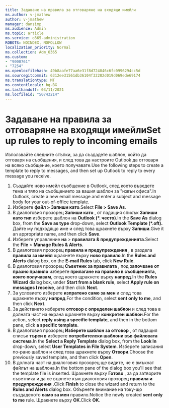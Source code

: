 ```yaml
---
title: Задаване на правила за отговаряне на входящи имейли
ms.author: v-jmathew
author: v-jmathew
manager: dansimp
ms.audience: Admin
ms.topic: article
ms.service: o365-administration
ROBOTS: NOINDEX, NOFOLLOW
localization_priority: Normal
ms.collection: Adm_O365
ms.custom:
- "9000761"
- "7254"
ms.openlocfilehash: 49b8aafe77aa6e31f8d724046c6fc0996294cc5d
ms.sourcegitcommit: 6312ee31561db36104f32282d019d069ede69174
ms.translationtype: MT
ms.contentlocale: bg-BG
ms.lasthandoff: 03/11/2021
ms.locfileid: "50743214"
---
```

# <a name="set-up-rules-to-reply-to-incoming-emails"></a><span data-ttu-id="362c7-102">Задаване на правила за отговаряне на входящи имейли</span><span class="sxs-lookup"><span data-stu-id="362c7-102">Set up rules to reply to incoming emails</span></span>

<span data-ttu-id="362c7-103">Използвайте следните стъпки, за да създадете шаблон, който да отговаря на съобщения, и след това да настроите Outlook да отговаря на всяко съобщение, което получавате.</span><span class="sxs-lookup"><span data-stu-id="362c7-103">Use the following steps to create a template to reply to messages, and then set up Outlook to reply to every message you receive.</span></span>

1. <span data-ttu-id="362c7-104">Създайте ново имейл съобщение в Outlook, след което въведете тема и тяло на съобщението за вашия шаблон за "извън офиса".</span><span class="sxs-lookup"><span data-stu-id="362c7-104">In Outlook, create a new email message and enter a subject and message body for your out-of-office template.</span></span>
2. <span data-ttu-id="362c7-105">Изберете **файл > Запиши като**.</span><span class="sxs-lookup"><span data-stu-id="362c7-105">Select **File > Save As**.</span></span>
3. <span data-ttu-id="362c7-106">В диалоговия прозорец **Запиши като** , от падащия списък **Запиши като тип** изберете шаблон на **Outlook (\*. често).**</span><span class="sxs-lookup"><span data-stu-id="362c7-106">In the **Save As** dialog box, from the **Save as type** drop-down, select **Outlook Template (\*.oft).**</span></span> <span data-ttu-id="362c7-107">Дайте му подходящо име и след това щракнете върху **Запиши**.</span><span class="sxs-lookup"><span data-stu-id="362c7-107">Give it an appropriate name, and then click **Save**.</span></span>
4. <span data-ttu-id="362c7-108">Изберете управление **на**  >  **правилата & предупрежденията**.</span><span class="sxs-lookup"><span data-stu-id="362c7-108">Select the **File** > **Manage Rules & Alerts**.</span></span>
5. <span data-ttu-id="362c7-109">В диалоговия прозорец **правила и предупреждения** , в раздела **правила за имейл** щракнете върху **ново правило**.</span><span class="sxs-lookup"><span data-stu-id="362c7-109">In the **Rules and Alerts** dialog box, on the **E-mail Rules** tab, click **New Rule**.</span></span>
6. <span data-ttu-id="362c7-110">В диалоговия прозорец **Съветник за правилата** , под **започване от празно правило** изберете **прилагане на правило в съобщенията, които получавам**, след което щракнете върху **напред**.</span><span class="sxs-lookup"><span data-stu-id="362c7-110">In the **Rules Wizard** dialog box, under **Start from a blank rule**, select **Apply rule on messages I receive**, and then click **Next**.</span></span>
7. <span data-ttu-id="362c7-111">За условието изберете **изпратено само за мен** и след това щракнете върху **напред**.</span><span class="sxs-lookup"><span data-stu-id="362c7-111">For the condition, select **sent only to me**, and then click **Next**.</span></span>
8. <span data-ttu-id="362c7-112">За действието изберете **отговор с определен шаблон** и след това в долната част на екрана щракнете върху **конкретен шаблон**.</span><span class="sxs-lookup"><span data-stu-id="362c7-112">For the action, select **reply using a specific template**, and then in the bottom pane, click **a specific template**.</span></span>
9. <span data-ttu-id="362c7-113">В диалоговия прозорец **Изберете шаблон за отговор** , от падащия списък **търси в** изберете **потребителски шаблони във файловата система**.</span><span class="sxs-lookup"><span data-stu-id="362c7-113">In the **Select a Reply Template** dialog box, from the **Look In** drop-down, select **User Templates in File System**.</span></span> <span data-ttu-id="362c7-114">Изберете записания по-рано шаблон и след това щракнете върху **Отвори**.</span><span class="sxs-lookup"><span data-stu-id="362c7-114">Choose the previously saved template, and then click **Open**.</span></span>
10. <span data-ttu-id="362c7-115">В долната част на диалоговия прозорец ще видите, че е вмъкнат файлът на шаблона.</span><span class="sxs-lookup"><span data-stu-id="362c7-115">In the bottom pane of the dialog box you'll see that the template file is inserted.</span></span> <span data-ttu-id="362c7-116">Щракнете върху **Готово** , за да затворите съветника и да се върнете към диалоговия прозорец **правила и предупреждения** .</span><span class="sxs-lookup"><span data-stu-id="362c7-116">Click **Finish** to close the wizard and return to the **Rules and Alerts** dialog box.</span></span> <span data-ttu-id="362c7-117">Обърнете внимание на току-що създаденото **само за мен** правило.</span><span class="sxs-lookup"><span data-stu-id="362c7-117">Notice the newly created **sent only to me** rule.</span></span> <span data-ttu-id="362c7-118">Щракнете върху **OK**.</span><span class="sxs-lookup"><span data-stu-id="362c7-118">Click **OK**.</span></span>
